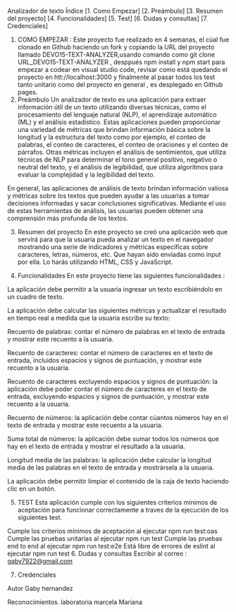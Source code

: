 
Analizador de texto
Índice
[1. Como Empezar]
[2. Preámbulo]
[3. Resumen del proyecto]
[4. Funcionalidades]
[5. Test]
[6. Dudas y consultas]
[7. Credenciales]
1. COMO EMPEZAR :
Este proyecto fue realizado en 4 semanas, el cúal fue clonado en Github haciendo un fork y copiando la URL del proyecto llamado DEVO15-TEXT-ANALYZER,usando comando como git clone URL_DEVO15-TEXT-ANALYZER , desppués npm install y npm start para empezar a codear en visual studio code, revisar como está quedando el proyecto en htt://localhost:3000 y finalmente al pasar todos los test tanto unitario como del proyecto en general , es desplegado en Github pages.
2. Preámbulo
Un analizador de texto es una aplicación para extraer información útil de un texto utilizando diversas técnicas, como el procesamiento del lenguaje natural (NLP), el aprendizaje automático (ML) y el análisis estadístico. Estas aplicaciones pueden proporcionar una variedad de métricas que brindan información básica sobre la longitud y la estructura del texto como por ejemplo, el conteo de palabras, el conteo de caracteres, el conteo de oraciones y el conteo de párrafos. Otras métricas incluyen el análisis de sentimientos, que utiliza técnicas de NLP para determinar el tono general positivo, negativo o neutral del texto, y el análisis de legibilidad, que utiliza algoritmos para evaluar la complejidad y la legibilidad del texto.

En general, las aplicaciones de análisis de texto brindan información valiosa y métricas sobre los textos que pueden ayudar a las usuarias a tomar decisiones informadas y sacar conclusiones significativas. Mediante el uso de estas herramientas de análisis, las usuarias pueden obtener una comprensión más profunda de los textos.

3. Resumen del proyecto
En este proyecto se creó una aplicación web que servirá para que la usuaria pueda analizar un texto en el navegador mostrando una serie de indicadores y métricas específicas sobre caracteres, letras, números, etc. Que hayan sido enviadas como input por ella. Lo harás utilizando HTML, CSS y JavaScript.

4. Funcionalidades
En este proyecto tiene las siguientes funcionalidades :

La aplicación debe permitir a la usuaria ingresar un texto escribiéndolo en un cuadro de texto.

La aplicación debe calcular las siguientes métricas y actualizar el resultado en tiempo real a medida que la usuaria escribe su texto:

Recuento de palabras: contar el número de palabras en el texto de entrada y mostrar este recuento a la usuaria.

Recuento de caracteres: contar el número de caracteres en el texto de entrada, incluidos espacios y signos de puntuación, y mostrar este recuento a la usuaria.

Recuento de caracteres excluyendo espacios y signos de puntuación: la aplicación debe poder contar el número de caracteres en el texto de entrada, excluyendo espacios y signos de puntuación, y mostrar este recuento a la usuaria.

Recuento de números: la aplicación debe contar cúantos números hay en el texto de entrada y mostrar este recuento a la usuaria.

Suma total de números: la aplicación debe sumar todos los números que hay en el texto de entrada y mostrar el resultado a la usuaria.

Longitud media de las palabras: la aplicación debe calcular la longitud media de las palabras en el texto de entrada y mostrársela a la usuaria.

La aplicación debe permitir limpiar el contenido de la caja de texto haciendo clic en un botón.

5. TEST
Esta aplicación cumple con los siguientes criterios mínimos de aceptación para funcionar correctamente a traves de la ejecución de los siguientes test.

Cumple los criterios mínimos de aceptación al ejecutar npm run test:oas
Cumple las pruebas unitarias al ejecutar npm run test
Cumple las pruebas end to end al ejecutar npm run test:e2e
Está libre de errores de eslint al ejecutar npm run test
6. Dudas y consultas
Escribir al correo : gaby7922@gmail.com

7. Credenciales

Autor
Gaby hernandez

Reconocimientos.
laboratoria
marcela
Mariana
